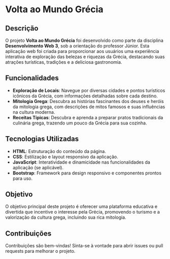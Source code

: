 # Volta ao Mundo Grécia

## Descrição

O projeto **Volta ao Mundo Grécia** foi desenvolvido como parte da disciplina **Desenvolvimento Web 3**, sob a orientação do professor Júnior. Esta aplicação web foi criada para proporcionar aos usuários uma experiência interativa de exploração das belezas e riquezas da Grécia, destacando suas atrações turísticas, tradições e a deliciosa gastronomia.

## Funcionalidades

- **Exploração de Locais**: Navegue por diversas cidades e pontos turísticos icônicos da Grécia, com informações detalhadas sobre cada destino.
- **Mitologia Grega**: Descubra as histórias fascinantes dos deuses e heróis da mitologia grega, com descrições de mitos famosos e suas influências na cultura moderna.
- **Receitas Típicas**: Descubra e aprenda a preparar pratos tradicionais da culinária grega, trazendo um pouco da Grécia para sua cozinha.

## Tecnologias Utilizadas

- **HTML**: Estruturação do conteúdo da página.
- **CSS**: Estilização e layout responsivo da aplicação.
- **JavaScript**: Interatividade e dinamicidade nas funcionalidades da aplicação (se aplicável).
- **Bootstrap**: Framework para design responsivo e componentes prontos para uso.

## Objetivo

O objetivo principal deste projeto é oferecer uma plataforma educativa e divertida que incentive o interesse pela Grécia, promovendo o turismo e a valorização da cultura grega, incluindo sua rica mitologia.

## Contribuições

Contribuições são bem-vindas! Sinta-se à vontade para abrir issues ou pull requests para melhorar o projeto.